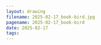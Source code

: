 ```yaml
---
layout: drawing
filename: 2025-02-17_book-bird.jpg
pagename: 2025-02-17_book-bird
date: 2025-02-17
tags:
---
```

